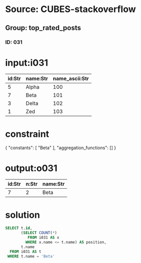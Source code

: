 # Source: CUBES-stackoverflow
## Group: top_rated_posts
### ID: 031

# input:i031

| id:Str | name:Str | name_ascii:Str |
|---|---|---|
| 5 | Alpha | 100 |
| 7 | Beta | 101 |
| 3 | Delta | 102 |
| 1 | Zed | 103 |

# constraint

{
  "constants": [
    "Beta"
  ],
  "aggregation_functions": []
}

# output:o031

| id:Str | n:Str | name:Str |
|---|---|---|
| 7 | 2 | Beta |

# solution

```sql
SELECT t.id,
       (SELECT COUNT(*)
          FROM i031 AS x
         WHERE x.name <= t.name) AS position,
       t.name
  FROM i031 AS t
 WHERE t.name = 'Beta'

```
